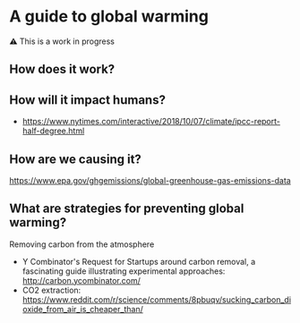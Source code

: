 # A guide to global warming

⚠️ This is a work in progress

## How does it work?



## How will it impact humans?

* https://www.nytimes.com/interactive/2018/10/07/climate/ipcc-report-half-degree.html


## How are we causing it?

https://www.epa.gov/ghgemissions/global-greenhouse-gas-emissions-data


## What are strategies for preventing global warming?

Removing carbon from the atmosphere

* Y Combinator's Request for Startups around carbon removal, a fascinating guide illustrating experimental approaches: http://carbon.ycombinator.com/
* CO2 extraction: https://www.reddit.com/r/science/comments/8pbuqv/sucking_carbon_dioxide_from_air_is_cheaper_than/
